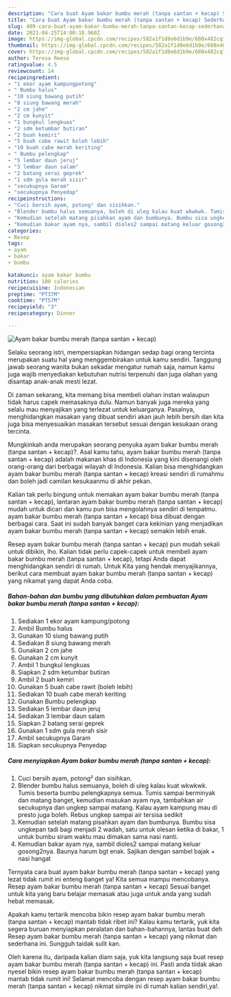 ```yaml
---
description: "Cara buat Ayam bakar bumbu merah (tanpa santan + kecap) Sederhana Untuk Jualan"
title: "Cara buat Ayam bakar bumbu merah (tanpa santan + kecap) Sederhana Untuk Jualan"
slug: 409-cara-buat-ayam-bakar-bumbu-merah-tanpa-santan-kecap-sederhana-untuk-jualan
date: 2021-04-25T14:00:18.960Z
image: https://img-global.cpcdn.com/recipes/582a1f1d8e6d1b9e/680x482cq70/ayam-bakar-bumbu-merah-tanpa-santan-kecap-foto-resep-utama.jpg
thumbnail: https://img-global.cpcdn.com/recipes/582a1f1d8e6d1b9e/680x482cq70/ayam-bakar-bumbu-merah-tanpa-santan-kecap-foto-resep-utama.jpg
cover: https://img-global.cpcdn.com/recipes/582a1f1d8e6d1b9e/680x482cq70/ayam-bakar-bumbu-merah-tanpa-santan-kecap-foto-resep-utama.jpg
author: Teresa Reese
ratingvalue: 4.5
reviewcount: 14
recipeingredient:
- "1 ekor ayam kampungpotong"
- " Bumbu halus"
- "10 siung bawang putih"
- "8 siung bawang merah"
- "2 cm jahe"
- "2 cm kunyit"
- "1 bungkul lengkuas"
- "2 sdm ketumbar butiran"
- "2 buah kemiri"
- "5 buah cabe rawit boleh lebih"
- "10 buah cabe merah keriting"
- " Bumbu pelengkap"
- "5 lembar daun jeruj"
- "3 lembar daun salam"
- "2 batang serai geprek"
- "1 sdm gula merah sisir"
- "secukupnya Garam"
- "secukupnya Penyedap"
recipeinstructions:
- "Cuci bersih ayam, potong² dan sisihkan."
- "Blender bumbu halus semuanya, boleh di uleg kalau kuat wkwkwk. Tumis beserta bumbu pelengkapnya semua. Tumis sampai berminyak dan matang banget, kemudian masukan ayam nya, tambahkan air secukupnya dan ungkep sampai matang. Kalau ayam kampung mau di presto juga boleh. Rebus ungkep sampai air tersisa sedikit"
- "Kemudian setelah matang pisahkan ayam dan bumbunya. Bumbu sisa ungkepan tadi bagi menjadi 2 wadah, satu untuk olesan ketika di bakar, 1 untuk bumbu siram waktu mau dimakan sama nasi nanti."
- "Kemudian bakar ayam nya, sambil dioles2 sampai matang keluar gosong2nya. Baunya harum bgt enak. Sajikan dengan sambel bajak + nasi hangat"
categories:
- Resep
tags:
- ayam
- bakar
- bumbu

katakunci: ayam bakar bumbu 
nutrition: 100 calories
recipecuisine: Indonesian
preptime: "PT37M"
cooktime: "PT57M"
recipeyield: "3"
recipecategory: Dinner

---
```



![Ayam bakar bumbu merah (tanpa santan + kecap)](https://img-global.cpcdn.com/recipes/582a1f1d8e6d1b9e/680x482cq70/ayam-bakar-bumbu-merah-tanpa-santan-kecap-foto-resep-utama.jpg)

Selaku seorang istri, mempersiapkan hidangan sedap bagi orang tercinta merupakan suatu hal yang menggembirakan untuk kamu sendiri. Tanggung jawab seorang  wanita bukan sekadar mengatur rumah saja, namun kamu juga wajib menyediakan kebutuhan nutrisi terpenuhi dan juga olahan yang disantap anak-anak mesti lezat.

Di zaman  sekarang, kita memang bisa membeli olahan instan walaupun tidak harus capek memasaknya dulu. Namun banyak juga mereka yang selalu mau menyajikan yang terlezat untuk keluarganya. Pasalnya, menghidangkan masakan yang dibuat sendiri akan jauh lebih bersih dan kita juga bisa menyesuaikan masakan tersebut sesuai dengan kesukaan orang tercinta. 



Mungkinkah anda merupakan seorang penyuka ayam bakar bumbu merah (tanpa santan + kecap)?. Asal kamu tahu, ayam bakar bumbu merah (tanpa santan + kecap) adalah makanan khas di Indonesia yang kini disenangi oleh orang-orang dari berbagai wilayah di Indonesia. Kalian bisa menghidangkan ayam bakar bumbu merah (tanpa santan + kecap) kreasi sendiri di rumahmu dan boleh jadi camilan kesukaanmu di akhir pekan.

Kalian tak perlu bingung untuk memakan ayam bakar bumbu merah (tanpa santan + kecap), lantaran ayam bakar bumbu merah (tanpa santan + kecap) mudah untuk dicari dan kamu pun bisa mengolahnya sendiri di tempatmu. ayam bakar bumbu merah (tanpa santan + kecap) bisa dibuat dengan berbagai cara. Saat ini sudah banyak banget cara kekinian yang menjadikan ayam bakar bumbu merah (tanpa santan + kecap) semakin lebih enak.

Resep ayam bakar bumbu merah (tanpa santan + kecap) pun mudah sekali untuk dibikin, lho. Kalian tidak perlu capek-capek untuk membeli ayam bakar bumbu merah (tanpa santan + kecap), tetapi Anda dapat menghidangkan sendiri di rumah. Untuk Kita yang hendak menyajikannya, berikut cara membuat ayam bakar bumbu merah (tanpa santan + kecap) yang nikamat yang dapat Anda coba.

<!--inarticleads1-->

##### Bahan-bahan dan bumbu yang dibutuhkan dalam pembuatan Ayam bakar bumbu merah (tanpa santan + kecap):

1. Sediakan 1 ekor ayam kampung/potong
1. Ambil  Bumbu halus
1. Gunakan 10 siung bawang putih
1. Sediakan 8 siung bawang merah
1. Gunakan 2 cm jahe
1. Gunakan 2 cm kunyit
1. Ambil 1 bungkul lengkuas
1. Siapkan 2 sdm ketumbar butiran
1. Ambil 2 buah kemiri
1. Gunakan 5 buah cabe rawit (boleh lebih)
1. Sediakan 10 buah cabe merah keriting
1. Gunakan  Bumbu pelengkap
1. Sediakan 5 lembar daun jeruj
1. Sediakan 3 lembar daun salam
1. Siapkan 2 batang serai geprek
1. Gunakan 1 sdm gula merah sisir
1. Ambil secukupnya Garam
1. Siapkan secukupnya Penyedap




<!--inarticleads2-->

##### Cara menyiapkan Ayam bakar bumbu merah (tanpa santan + kecap):

1. Cuci bersih ayam, potong² dan sisihkan.
1. Blender bumbu halus semuanya, boleh di uleg kalau kuat wkwkwk. Tumis beserta bumbu pelengkapnya semua. Tumis sampai berminyak dan matang banget, kemudian masukan ayam nya, tambahkan air secukupnya dan ungkep sampai matang. Kalau ayam kampung mau di presto juga boleh. Rebus ungkep sampai air tersisa sedikit
1. Kemudian setelah matang pisahkan ayam dan bumbunya. Bumbu sisa ungkepan tadi bagi menjadi 2 wadah, satu untuk olesan ketika di bakar, 1 untuk bumbu siram waktu mau dimakan sama nasi nanti.
1. Kemudian bakar ayam nya, sambil dioles2 sampai matang keluar gosong2nya. Baunya harum bgt enak. Sajikan dengan sambel bajak + nasi hangat




Ternyata cara buat ayam bakar bumbu merah (tanpa santan + kecap) yang lezat tidak rumit ini enteng banget ya! Kita semua mampu mencobanya. Resep ayam bakar bumbu merah (tanpa santan + kecap) Sesuai banget untuk kita yang baru belajar memasak atau juga untuk anda yang sudah hebat memasak.

Apakah kamu tertarik mencoba bikin resep ayam bakar bumbu merah (tanpa santan + kecap) mantab tidak ribet ini? Kalau kamu tertarik, yuk kita segera buruan menyiapkan peralatan dan bahan-bahannya, lantas buat deh Resep ayam bakar bumbu merah (tanpa santan + kecap) yang nikmat dan sederhana ini. Sungguh taidak sulit kan. 

Oleh karena itu, daripada kalian diam saja, yuk kita langsung saja buat resep ayam bakar bumbu merah (tanpa santan + kecap) ini. Pasti anda tiidak akan nyesel bikin resep ayam bakar bumbu merah (tanpa santan + kecap) mantab tidak rumit ini! Selamat mencoba dengan resep ayam bakar bumbu merah (tanpa santan + kecap) nikmat simple ini di rumah kalian sendiri,ya!.

